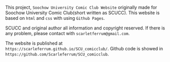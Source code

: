 This project, `Soochow University Comic Club Website` originally made for Soochow University Comic Club(short written as SCUCC). This website is based on `html` and `css` with using `Github Pages`.

SCUCC and original author all information and copyright reserved.
If there is any problem, please contact with `scarletferrum@gmail.com`.

The website is published at `https://scarleferrum.github.io/SCU_comicclub/`.
Github code is showed in `https://github.com/Scarleferrum/SCU_comicclub`.